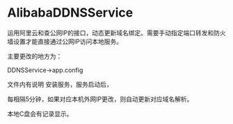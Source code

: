 # AlibabaDDNSService
运用阿里云和查公网IP的接口，动态更新域名绑定。需要手动指定端口转发和防火墙设置才能直接通过公网IP访问本地服务。

主要更改的地方为：

DDNSService->app.config

文件内有说明
安装服务，服务启动后，

每相隔5分钟，如果对应本机外网IP更改，则自动更新对应域名解析。

本地C盘会有记录显示。
